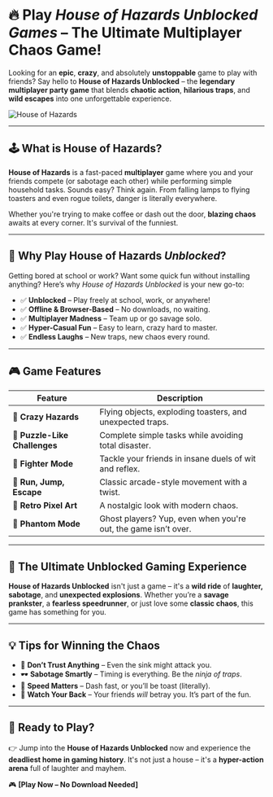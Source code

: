 # 🔥 Play *House of Hazards Unblocked Games* – The Ultimate Multiplayer Chaos Game!

Looking for an **epic**, **crazy**, and absolutely **unstoppable** game to play with friends? Say hello to **House of Hazards Unblocked** – the **legendary multiplayer party game** that blends **chaotic action**, **hilarious traps**, and **wild escapes** into one unforgettable experience.

![House of Hazards](https://github.com/user-attachments/assets/2aa41d9b-c78b-4e8f-b4d9-a4cdaae43ac9)

---

## 🕹️ What is House of Hazards?

**House of Hazards** is a fast-paced **multiplayer** game where you and your friends compete (or sabotage each other) while performing simple household tasks. Sounds easy? Think again. From falling lamps to flying toasters and even rogue toilets, danger is literally everywhere.

Whether you're trying to make coffee or dash out the door, **blazing chaos** awaits at every corner. It's survival of the funniest.

---

## 🚪 Why Play House of Hazards *Unblocked*?

Getting bored at school or work? Want some quick fun without installing anything? Here’s why *House of Hazards Unblocked* is your new go-to:

- ✅ **Unblocked** – Play freely at school, work, or anywhere!
- ✅ **Offline & Browser-Based** – No downloads, no waiting.
- ✅ **Multiplayer Madness** – Team up or go savage solo.
- ✅ **Hyper-Casual Fun** – Easy to learn, crazy hard to master.
- ✅ **Endless Laughs** – New traps, new chaos every round.

---

## 🎮 Game Features

| Feature | Description |
|--------|-------------|
| 🔫 **Crazy Hazards** | Flying objects, exploding toasters, and unexpected traps. |
| 🧠 **Puzzle-Like Challenges** | Complete simple tasks while avoiding total disaster. |
| 🤜 **Fighter Mode** | Tackle your friends in insane duels of wit and reflex. |
| 🏃 **Run, Jump, Escape** | Classic arcade-style movement with a twist. |
| 🌈 **Retro Pixel Art** | A nostalgic look with modern chaos. |
| 👻 **Phantom Mode** | Ghost players? Yup, even when you're out, the game isn’t over. |

---

## 🚀 The Ultimate Unblocked Gaming Experience

**House of Hazards Unblocked** isn't just a game – it's a **wild ride** of **laughter, sabotage**, and **unexpected explosions**. Whether you’re a **savage prankster**, a **fearless speedrunner**, or just love some **classic chaos**, this game has something for you.

---

## 💡 Tips for Winning the Chaos

- 🧼 **Don’t Trust Anything** – Even the sink might attack you.
- 🕶️ **Sabotage Smartly** – Timing is everything. Be the *ninja of traps*.
- 💨 **Speed Matters** – Dash fast, or you’ll be toast (literally).
- 👀 **Watch Your Back** – Your friends *will* betray you. It’s part of the fun.

---

## 🔗 Ready to Play?

👉 Jump into the **House of Hazards Unblocked** now and experience the **deadliest home in gaming history**. It's not just a house – it's a **hyper-action arena** full of laughter and mayhem.

🎮 **[Play Now – No Download Needed]**
